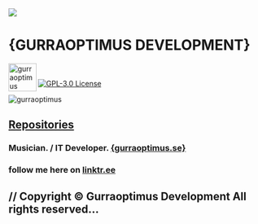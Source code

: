 <img src="https://www.gurraoptimus.se/img/gurraoptimus.jpg" />
<!--<img src="https://www.gurraoptimus.se/img/github-4.jpg" />-->
<!--<img src="https://www.gurraoptimus.se/img/github.jpg"/>-->
<!--<img src="https://www.gurraoptimus.se/img/{G}.png"/>-->

# {GURRAOPTIMUS DEVELOPMENT}
<a href="https://gurraoptimus.se/">
  <img align="left" alt="gurraoptimus" width="55px" src="https://gurraoptimus.se/icon/{G}-2.png" />
</a>
<br>

[![GPL-3.0 License][license-shield]][license-url]


<p align="left"> <img src="https://github-readme-stats.vercel.app/api?username=gurraoptimus&show_icons=true&theme=merko" alt="gurraoptimus" />

## [Repositories](https://github.com/gurraoptimus?tab=repositories) 
### Musician. / IT Developer. [ {gurraoptimus.se} ](https://gurraoptimus.se/)
### follow me here on [linktr.ee](https://linktr.ee/gurraoptimus)
## // Copyright &copy; Gurraoptimus Development All rights reserved&mldr;


[license-shield]: https://img.shields.io/github/license/gurraoptimus/gurraoptimus.svg?-style=flat-square
[license-url]: https://github.com/gurraoptimus/gurraoptimus/blob/main/LICENSE
